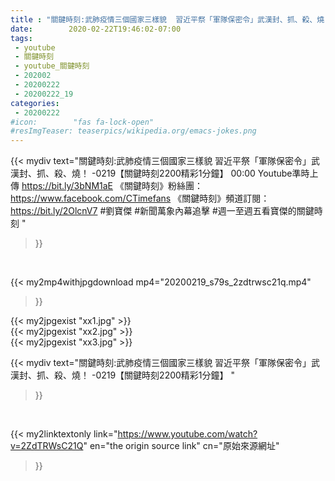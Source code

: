 ```yaml
---
title : "關鍵時刻:武肺疫情三個國家三樣貌  習近平祭「軍隊保密令」武漢封、抓、殺、燒！ -0219【關鍵時刻2200精彩1分鐘】 "
date:        2020-02-22T19:46:02-07:00
tags:
 - youtube
 - 關鍵時刻
 - youtube_關鍵時刻
 - 202002
 - 20200222
 - 20200222_19
categories:
 - 20200222
#icon:        "fas fa-lock-open"
#resImgTeaser: teaserpics/wikipedia.org/emacs-jokes.png
---
```


{{< mydiv text="關鍵時刻:武肺疫情三個國家三樣貌 習近平祭「軍隊保密令」武漢封、抓、殺、燒！ -0219【關鍵時刻2200精彩1分鐘】 00:00  Youtube準時上傳 https://bit.ly/3bNM1aE  《關鍵時刻》粉絲團：https://www.facebook.com/CTimefans 《關鍵時刻》頻道訂閱：https://bit.ly/2OlcnV7  #劉寶傑 #新聞萬象內幕追擊 #週一至週五看寶傑的關鍵時刻 "
>}}
<br>


{{< my2mp4withjpgdownload mp4="20200219_s79s_2zdtrwsc21q.mp4"
>}}

{{< my2jpgexist "xx1.jpg" >}}<br>
{{< my2jpgexist "xx2.jpg" >}}<br>
{{< my2jpgexist "xx3.jpg" >}}<br>



{{< mydiv text="關鍵時刻:武肺疫情三個國家三樣貌  習近平祭「軍隊保密令」武漢封、抓、殺、燒！ -0219【關鍵時刻2200精彩1分鐘】 "
>}}
<br>

{{< my2linktextonly link="https://www.youtube.com/watch?v=2ZdTRWsC21Q"
en="the origin source link" cn="原始來源網址"
>}}


<br>

